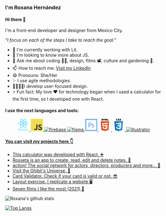 ### I&apos;m Roxana Hernández
#### Hi there 👋

I'm a front-end developer and designer from Mexico City.

*"I focus on each of the steps I take to reach the goal."*

- 🌱 I&apos;m currently working with Lit.
- 👯 I&apos;m looking to know more about JS.
- 💬 Ask me about coding 👩‍💻, design, films 📽️, culture and gardening 🌹. 
- 📫 How to reach me: [Visit my LinkedIn](http://www.linkedin.com/in/roxypoceros "Visit my LinkedIn")
- 😄 Pronouns: She/Her
- ✨ I use agile methodologies.
- 👨‍👩‍👧‍👦I develop user-focused design. 
- ⚡ Fun fact: My love ❤️ for technology began when I used a calculator for the first time, so I developed one with React.

<h4 align="left">I use the next languages and tools:</h4>
<p align="CENTER"> 
<a href="#"> <img src="https://raw.githubusercontent.com/devicons/devicon/master/icons/react/react-original-wordmark.svg" alt="react" width="40" height="40"/> </a> 
<a href="#"> <img src="https://raw.githubusercontent.com/devicons/devicon/master/icons/javascript/javascript-original.svg" alt="javascript" width="40" height="40"/> </a> 
<a href="#"> <img src="https://www.vectorlogo.zone/logos/firebase/firebase-icon.svg" alt="firebase" width="40" height="40"/> </a> 
<a href="#"><img src="https://www.vectorlogo.zone/logos/figma/figma-icon.svg" alt="figma" width="40" height="40"/> </a> 
<a href="#"> <img src="https://raw.githubusercontent.com/devicons/devicon/master/icons/photoshop/photoshop-line.svg" alt="photoshop" width="40" height="40"/> </a> 
<a href="#"><img src="https://raw.githubusercontent.com/devicons/devicon/master/icons/html5/html5-original-wordmark.svg" alt="html5" width="40" height="40"/> </a> 
<a href="#"> <img src="https://raw.githubusercontent.com/devicons/devicon/master/icons/css3/css3-original-wordmark.svg" alt="css3" width="40" height="40"/> </a> 
<a href="#"><img src="https://www.vectorlogo.zone/logos/adobe_illustrator/adobe_illustrator-icon.svg" alt="illustrator" width="40" height="40"/> 
  

<h4 align="left">You can visit my projects here 👇</h4>

- [This calculator was developed with React. ➕ ](https://calculator-app-by-roxypoceros.netlify.app/ "This calculator was developed with React.")
- [Rosseta is an app to create, read, edit and delete notes. 📝 ](https://rosetta-e89bb.web.app/ "Rosseta is an app to create, read, edit and delete notes. ")
- [action! The social network for actors, directors, producers and more... 🙋 ](https://action-redsocial.web.app/ "action! The social network for actors, directors, producers and more...")
- [Visit the Ghibli's Universe. 🎦 ](https://roxypoceros.github.io/CDMX012-data-lovers/src/index.html "Visit the Ghibli's Universe")
- [Card Validator. Check if your card is valid or not. 😎 ](https://roxypoceros.github.io/CDMX012-card-validation/ "Card Validator. Check if your card is valid or not.")
- [Layout exercise. I replicate a website 🖥️ ](https://roxypoceros.github.io/EjercicioDeMaquetacion/ "Layout exercise. I replicate a website")
- [Seven films I like the most (2021) 🎦 ](https://roxypoceros.github.io/Films2021/ "Seven films I like the most (2021)")


![Roxana's github stats](https://github-readme-stats.vercel.app/api?username=roxypoceros&&show_icons=true&title_color=#000&icon_color=e91e63&text_color=daf7dc&bg_color=e91e63)<br>

[![Top Langs](https://github-readme-stats.vercel.app/api/top-langs/?username=roxypoceros&layout=compact)](https://github.com/roxypoceros/github-readme-stats)
